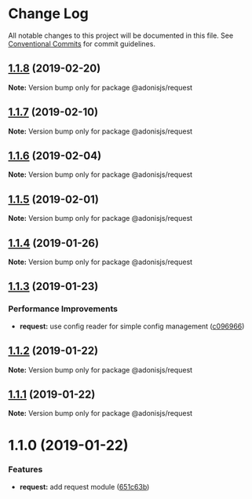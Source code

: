 # Change Log

All notable changes to this project will be documented in this file.
See [Conventional Commits](https://conventionalcommits.org) for commit guidelines.

## [1.1.8](https://github.com/adonisjs/adonis-framework/tree/master/packages/request/compare/@adonisjs/request@1.1.7...@adonisjs/request@1.1.8) (2019-02-20)

**Note:** Version bump only for package @adonisjs/request





## [1.1.7](https://github.com/adonisjs/adonis-framework/tree/master/packages/request/compare/@adonisjs/request@1.1.6...@adonisjs/request@1.1.7) (2019-02-10)

**Note:** Version bump only for package @adonisjs/request





## [1.1.6](https://github.com/adonisjs/adonis-framework/tree/master/packages/request/compare/@adonisjs/request@1.1.5...@adonisjs/request@1.1.6) (2019-02-04)

**Note:** Version bump only for package @adonisjs/request





## [1.1.5](https://github.com/adonisjs/adonis-framework/tree/master/packages/request/compare/@adonisjs/request@1.1.4...@adonisjs/request@1.1.5) (2019-02-01)

**Note:** Version bump only for package @adonisjs/request





## [1.1.4](https://github.com/adonisjs/adonis-framework/tree/master/packages/request/compare/@adonisjs/request@1.1.3...@adonisjs/request@1.1.4) (2019-01-26)

**Note:** Version bump only for package @adonisjs/request





## [1.1.3](https://github.com/adonisjs/adonis-framework/tree/master/packages/request/compare/@adonisjs/request@1.1.2...@adonisjs/request@1.1.3) (2019-01-23)


### Performance Improvements

* **request:** use config reader for simple config management ([c096966](https://github.com/adonisjs/adonis-framework/tree/master/packages/request/commit/c096966))





## [1.1.2](https://github.com/adonisjs/adonis-framework/tree/master/packages/request/compare/@adonisjs/request@1.1.1...@adonisjs/request@1.1.2) (2019-01-22)

**Note:** Version bump only for package @adonisjs/request





## [1.1.1](https://github.com/adonisjs/adonis-framework/tree/master/packages/request/compare/@adonisjs/request@1.1.0...@adonisjs/request@1.1.1) (2019-01-22)

**Note:** Version bump only for package @adonisjs/request





# 1.1.0 (2019-01-22)


### Features

* **request:** add request module ([651c63b](https://github.com/adonisjs/adonis-framework/tree/master/packages/request/commit/651c63b))
